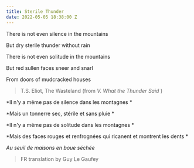 ```yaml
---
title: Sterile Thunder
date: 2022-05-05 18:38:00 Z
---
```


There is not even silence in the mountains  <br>

But dry sterile thunder without rain <br>

There is not even solitude in the mountains <br>

But red sullen faces sneer and snarl <br>

From doors of mudcracked houses <br>

> T.S. Eliot, The Wasteland (from *V. What the Thunder Said* )

\*Il n'y a même pas de silence dans les montagnes  \*

\*Mais un tonnerre sec, stérile et sans pluie  \*

\*Il n'y a même pas de solitude dans les montagnes  \*

\*Mais des faces rouges et renfrognées qui ricanent et montrent les dents  \*

*Au seuil de maisons en boue séchée*

> FR translation by Guy Le Gaufey